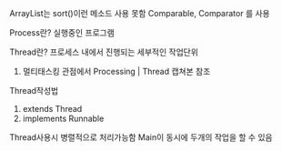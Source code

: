 ArrayList는 sort()이런 메소드 사용 못함
Comparable, Comparator 를 사용

Process란?
실행중인 프로그램

Thread란?
프로세스 내에서 진행되는 세부적인 작업단위

1. 멀티태스킹 관점에서 Processing | Thread
캡쳐본 참조

Thread작성법
1. extends Thread
2. implements Runnable

Thread사용시 병렬적으로 처리가능함
Main이 동시에 두개의 작업을 할 수 있음

